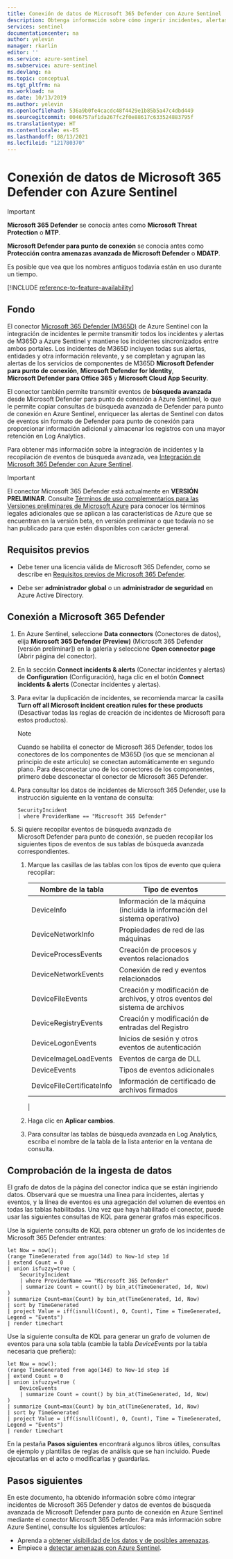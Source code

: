 ```yaml
---
title: Conexión de datos de Microsoft 365 Defender con Azure Sentinel | Microsoft Docs
description: Obtenga información sobre cómo ingerir incidentes, alertas y datos de eventos sin procesar desde Microsoft 365 Defender en Azure Sentinel.
services: sentinel
documentationcenter: na
author: yelevin
manager: rkarlin
editor: ''
ms.service: azure-sentinel
ms.subservice: azure-sentinel
ms.devlang: na
ms.topic: conceptual
ms.tgt_pltfrm: na
ms.workload: na
ms.date: 10/13/2019
ms.author: yelevin
ms.openlocfilehash: 536a9b0fe4cacdc48f4429e1b85b5a47c4dbd449
ms.sourcegitcommit: 0046757af1da267fc2f0e88617c633524883795f
ms.translationtype: HT
ms.contentlocale: es-ES
ms.lasthandoff: 08/13/2021
ms.locfileid: "121780370"
---
```

# <a name="connect-data-from-microsoft-365-defender-to-azure-sentinel"></a>Conexión de datos de Microsoft 365 Defender con Azure Sentinel

> [!IMPORTANT]
>
> **Microsoft 365 Defender** se conocía antes como **Microsoft Threat Protection** o **MTP**.
>
> **Microsoft Defender para punto de conexión** se conocía antes como **Protección contra amenazas avanzada de Microsoft Defender** o **MDATP**.
>
> Es posible que vea que los nombres antiguos todavía están en uso durante un tiempo.

[!INCLUDE [reference-to-feature-availability](includes/reference-to-feature-availability.md)]

## <a name="background"></a>Fondo

El conector [Microsoft 365 Defender (M365D)](/microsoft-365/security/mtp/microsoft-threat-protection) de Azure Sentinel con la integración de incidentes le permite transmitir todos los incidentes y alertas de M365D a Azure Sentinel y mantiene los incidentes sincronizados entre ambos portales. Los incidentes de M365D incluyen todas sus alertas, entidades y otra información relevante, y se completan y agrupan las alertas de los servicios de componentes de M365D **Microsoft Defender para punto de conexión**, **Microsoft Defender for Identity**, **Microsoft Defender para Office 365** y **Microsoft Cloud App Security**.

El conector también permite transmitir eventos de **búsqueda avanzada** desde Microsoft Defender para punto de conexión a Azure Sentinel, lo que le permite copiar consultas de búsqueda avanzada de Defender para punto de conexión en Azure Sentinel, enriquecer las alertas de Sentinel con datos de eventos sin formato de Defender para punto de conexión para proporcionar información adicional y almacenar los registros con una mayor retención en Log Analytics.

Para obtener más información sobre la integración de incidentes y la recopilación de eventos de búsqueda avanzada, vea [Integración de Microsoft 365 Defender con Azure Sentinel](microsoft-365-defender-sentinel-integration.md).

> [!IMPORTANT]
>
> El conector Microsoft 365 Defender está actualmente en **VERSIÓN PRELIMINAR**. Consulte [Términos de uso complementarios para las Versiones preliminares de Microsoft Azure](https://azure.microsoft.com/support/legal/preview-supplemental-terms/) para conocer los términos legales adicionales que se aplican a las características de Azure que se encuentran en la versión beta, en versión preliminar o que todavía no se han publicado para que estén disponibles con carácter general.

## <a name="prerequisites"></a>Requisitos previos

- Debe tener una licencia válida de Microsoft 365 Defender, como se describe en [Requisitos previos de Microsoft 365 Defender](/microsoft-365/security/mtp/prerequisites). 

- Debe ser **administrador global** o un **administrador de seguridad** en Azure Active Directory.

## <a name="connect-to-microsoft-365-defender"></a>Conexión a Microsoft 365 Defender

1. En Azure Sentinel, seleccione **Data connectors** (Conectores de datos), elija **Microsoft 365 Defender (Preview)** (Microsoft 365 Defender [versión preliminar]) en la galería y seleccione **Open connector page** (Abrir página del conector).

1. En la sección **Connect incidents & alerts** (Conectar incidentes y alertas) de **Configuration** (Configuración), haga clic en el botón **Connect incidents & alerts** (Conectar incidentes y alertas).

1. Para evitar la duplicación de incidentes, se recomienda marcar la casilla **Turn off all Microsoft incident creation rules for these products** (Desactivar todas las reglas de creación de incidentes de Microsoft para estos productos).

    > [!NOTE]
    > Cuando se habilita el conector de Microsoft 365 Defender, todos los conectores de los componentes de M365D (los que se mencionan al principio de este artículo) se conectan automáticamente en segundo plano. Para desconectar uno de los conectores de los componentes, primero debe desconectar el conector de Microsoft 365 Defender.

1. Para consultar los datos de incidentes de Microsoft 365 Defender, use la instrucción siguiente en la ventana de consulta:
    ```kusto
    SecurityIncident
    | where ProviderName == "Microsoft 365 Defender"
    ```

1. Si quiere recopilar eventos de búsqueda avanzada de Microsoft Defender para punto de conexión, se pueden recopilar los siguientes tipos de eventos de sus tablas de búsqueda avanzada correspondientes.

    1. Marque las casillas de las tablas con los tipos de evento que quiera recopilar:

       | Nombre de la tabla | Tipo de eventos |
       |-|-|
       | DeviceInfo | Información de la máquina (incluida la información del sistema operativo) |
       | DeviceNetworkInfo | Propiedades de red de las máquinas |
       | DeviceProcessEvents | Creación de procesos y eventos relacionados |
       | DeviceNetworkEvents | Conexión de red y eventos relacionados |
       | DeviceFileEvents | Creación y modificación de archivos, y otros eventos del sistema de archivos |
       | DeviceRegistryEvents | Creación y modificación de entradas del Registro |
       | DeviceLogonEvents | Inicios de sesión y otros eventos de autenticación |
       | DeviceImageLoadEvents | Eventos de carga de DLL |
       | DeviceEvents | Tipos de eventos adicionales |
       | DeviceFileCertificateInfo | Información de certificado de archivos firmados |
       |

    1. Haga clic en **Aplicar cambios**.

    1. Para consultar las tablas de búsqueda avanzada en Log Analytics, escriba el nombre de la tabla de la lista anterior en la ventana de consulta.

## <a name="verify-data-ingestion"></a>Comprobación de la ingesta de datos

El grafo de datos de la página del conector indica que se están ingiriendo datos. Observará que se muestra una línea para incidentes, alertas y eventos, y la línea de eventos es una agregación del volumen de eventos en todas las tablas habilitadas. Una vez que haya habilitado el conector, puede usar las siguientes consultas de KQL para generar grafos más específicos.

Use la siguiente consulta de KQL para obtener un grafo de los incidentes de Microsoft 365 Defender entrantes:

```kusto
let Now = now(); 
(range TimeGenerated from ago(14d) to Now-1d step 1d 
| extend Count = 0 
| union isfuzzy=true ( 
    SecurityIncident
    | where ProviderName == "Microsoft 365 Defender"
    | summarize Count = count() by bin_at(TimeGenerated, 1d, Now) 
) 
| summarize Count=max(Count) by bin_at(TimeGenerated, 1d, Now) 
| sort by TimeGenerated 
| project Value = iff(isnull(Count), 0, Count), Time = TimeGenerated, Legend = "Events") 
| render timechart 
```

Use la siguiente consulta de KQL para generar un grafo de volumen de eventos para una sola tabla (cambie la tabla *DeviceEvents* por la tabla necesaria que prefiera):

```kusto
let Now = now();
(range TimeGenerated from ago(14d) to Now-1d step 1d
| extend Count = 0
| union isfuzzy=true (
    DeviceEvents
    | summarize Count = count() by bin_at(TimeGenerated, 1d, Now)
)
| summarize Count=max(Count) by bin_at(TimeGenerated, 1d, Now)
| sort by TimeGenerated
| project Value = iff(isnull(Count), 0, Count), Time = TimeGenerated, Legend = "Events")
| render timechart
```

En la pestaña **Pasos siguientes** encontrará algunos libros útiles, consultas de ejemplo y plantillas de reglas de análisis que se han incluido. Puede ejecutarlas en el acto o modificarlas y guardarlas.

## <a name="next-steps"></a>Pasos siguientes

En este documento, ha obtenido información sobre cómo integrar incidentes de Microsoft 365 Defender y datos de eventos de búsqueda avanzada de Microsoft Defender para punto de conexión en Azure Sentinel mediante el conector Microsoft 365 Defender. Para más información sobre Azure Sentinel, consulte los siguientes artículos:

- Aprenda a [obtener visibilidad de los datos y de posibles amenazas](get-visibility.md).
- Empiece a [detectar amenazas con Azure Sentinel](./detect-threats-built-in.md).
